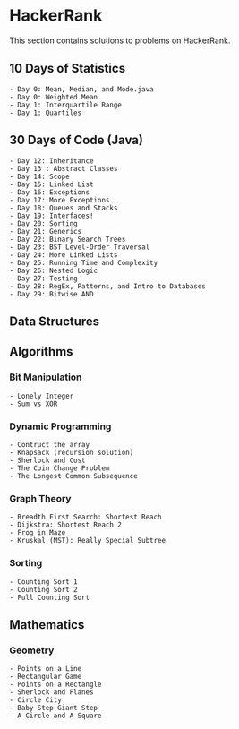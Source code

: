 # HackerRank
This section contains solutions to problems on HackerRank.

## 10 Days of Statistics
    - Day 0: Mean, Median, and Mode.java
    - Day 0: Weighted Mean
    - Day 1: Interquartile Range
    - Day 1: Quartiles

## 30 Days of Code (Java)
    - Day 12: Inheritance
    - Day 13 : Abstract Classes
    - Day 14: Scope
    - Day 15: Linked List
    - Day 16: Exceptions
    - Day 17: More Exceptions
    - Day 18: Queues and Stacks
    - Day 19: Interfaces!
    - Day 20: Sorting
    - Day 21: Generics
    - Day 22: Binary Search Trees
    - Day 23: BST Level-Order Traversal
    - Day 24: More Linked Lists
    - Day 25: Running Time and Complexity
    - Day 26: Nested Logic
    - Day 27: Testing
    - Day 28: RegEx, Patterns, and Intro to Databases
    - Day 29: Bitwise AND

## Data Structures

## Algorithms

### Bit Manipulation
    - Lonely Integer
    - Sum vs XOR
   
### Dynamic Programming
    - Contruct the array
    - Knapsack (recursion solution)
    - Sherlock and Cost
    - The Coin Change Problem
    - The Longest Common Subsequence
  
  
### Graph Theory
    - Breadth First Search: Shortest Reach
    - Dijkstra: Shortest Reach 2
    - Frog in Maze
    - Kruskal (MST): Really Special Subtree
  
### Sorting
    - Counting Sort 1
    - Counting Sort 2
    - Full Counting Sort
    
## Mathematics
### Geometry
    - Points on a Line
    - Rectangular Game
    - Points on a Rectangle
    - Sherlock and Planes
    - Circle City
    - Baby Step Giant Step
    - A Circle and A Square
